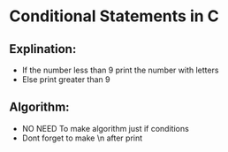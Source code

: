 # Conditional Statements in C
 ## Explination:
  - If the number less than 9 print the number with letters
  - Else print greater than 9
  
 ## Algorithm:
  - NO NEED To make algorithm just if conditions
  - Dont forget to make \n after print
 

